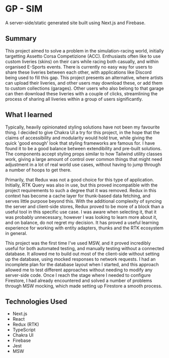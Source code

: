 # GP - SIM

A server-side/static generated site built using Next.js and Firebase.

## Summary

This project aimed to solve a problem in the simulation-racing world, initially targetting Assetto Corsa Competizione (ACC). Enthusiasts often like to use custom liveries (skins) on their cars while racing both casually, and within organised E-Sports events. There is currently no easy way for users to share these liveries between each other, with applications like Discord being used to fill this gap. This project presents an alternative, where artists can upload their liveries, and other users may download these, or add them to custom collections (garages). Other users who also belong to that garage can then download these liveries with a couple of clicks, streamlining the process of sharing all liveries within a group of users significantly.

## What I learned

Typically, heavily opinionated styling solutions have not been my favourite thing. I decided to give Chakra UI a try for this project, in the hope that the claims of accessibility and modularity would hold true, while giving the quick 'good enough' look that styling frameworks are famous for. I have found it to be a good balance between extendibility and pre-built solutions. The components accept styling props similar to how Tailwind utility classes work, giving a large amount of control over common things that might need adjustment in a lot of real world use cases, without having to jump through a number of hoops to get there.

Primarily, that Redux was not a good choice for this type of application. Initially, RTK Query was also in use, but this proved incompatible with the project requirements to such a degree that it was removed. Redux in this context has become a cache layer for thunk-based data fetching, and serves little purpose beyond this. With the additional complexity of syncing the server and client-side stores, Redux proved to be more of a block than a useful tool in this specific use case. I was aware when selecting it, that it was probably unnecessary, however I was looking to learn more about it, and on balance, do not regret my decision. It has proved a useful learning experience for working with entity adapters, thunks and the RTK ecosystem in general.

This project was the first time I've used MSW, and it proved incredibly useful for both automated testing, and manually testing without a connected database. It allowed me to build out most of the client-side without setting up the database, using mocked responses to network requests. I had an incomplete plan for the database layout when I started, and this approach allowed me to test different approaches without needing to modify any server-side code. Once I reach the stage where I needed to configure Firestore, I had already encountered and solved a number of problems through MSW mocking, which made setting up Firestore a smooth process.

## Technologies Used

- Next.js
- React
- Redux (RTK)
- TypeScript
- Chakra UI
- Firebase
- Jest
- MSW
